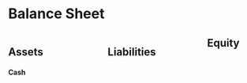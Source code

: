 <title>Balance Sheet</title>
<style>
    #left {
        float: left;
        width: 40%;
    }
    #right {
        float: left;
        width: 40%;
    }
</style>

# Balance Sheet

<div id="left">
    <h2>Assets</h2>
    <h4>Cash</h4>
</div>
<div id="right">
    <h2>Liabilities</h2>
</div>

## Equity
